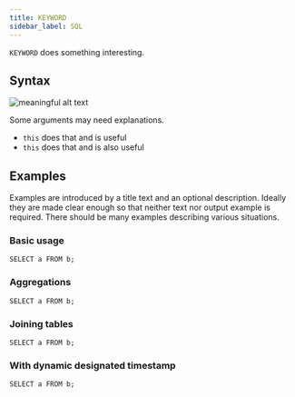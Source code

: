 ```yaml
---
title: KEYWORD
sidebar_label: SQL
---
```


`KEYWORD` does something interesting.

## Syntax

![meaningful alt text](/img/doc/diagrams/case-def.svg)

Some arguments may need explanations.

- `this` does that and is useful
- `this` does that and is also useful

## Examples

Examples are introduced by a title text and an optional description. Ideally
they are made clear enough so that neither text nor output example is required.
There should be many examples describing various situations.

### Basic usage

```questdb-sql title="This example does that"
SELECT a FROM b;
```

### Aggregations

```questdb-sql title="Do something interesting"
SELECT a FROM b;
```

### Joining tables

```questdb-sql title="Something else, equally interesting"
SELECT a FROM b;
```

### With dynamic designated timestamp

```questdb-sql title="This is only interesting for certain users"
SELECT a FROM b;
```
